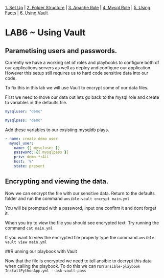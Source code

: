 [1. Set Up](SetUp.md) | [2. Folder Structure](lab-001.md) | [3. Apache Role](lab-002.md) | [4. Mysql Role](lab-003.md) | [5. Using Facts](lab-004.md) | [6. Using Vault](lab-005.md)

# LAB6 ~ Using Vault

## Parametising users and passwords.
Currently we have a working set of roles and playbooks to configure both of our applications servers as well as deploy and configure our application. However this setup still requires us to hard code sensitive data into our code.

To fix this in this lab we will use Vault to encrypt some of our data files.

First we need to move our data out lets go back to the mysql role and create to variables in the defaults file.

```yml
mysqluser: "demo"

mysqlpass: "demo"
```

Add these variables to our exsisting mysqldb plays.

```yml
- name: create demo user
  mysql_user:
    name: {{ mysqluser }}
    password: {{ mysqlpass }}
    priv: demo.*:ALL
    host: '%'
    state: present
```
## Encrypting and viewing the data.
Now we can encrypt the file with our sensitive data. Return to the defaults folder and run the command `ansible-vault encrypt main.yml`

You will be prompted with a password, input one confirm it and dont forget it.

When you try to view the file you should see encrypted text. Try running the command `cat main.yml`

If you want to view the encrypted file properly type the command `ansible-vault view main.yml`

##R unning our playbook with Vault

Now that the file is encrypted we need to tell ansible to decrypt this data when calling the playbook. To do this we can run `ansible-playbook InstallPythonApp.yml --ask-vault-pass`

